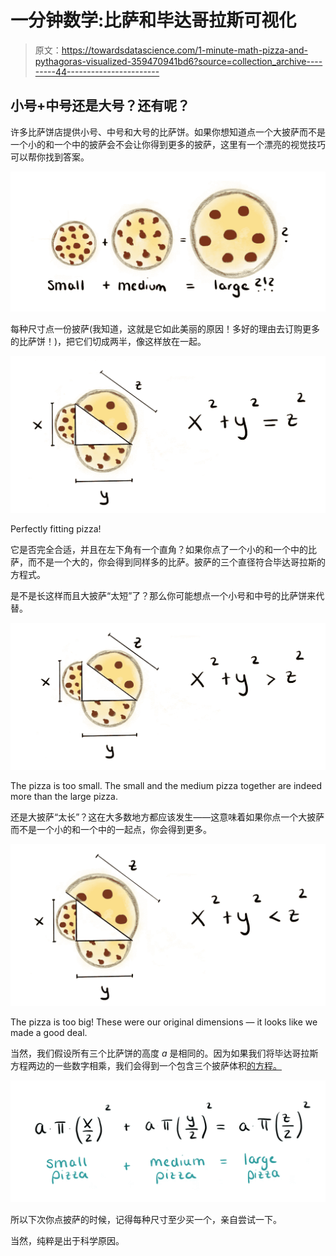 # 一分钟数学:比萨和毕达哥拉斯可视化

> 原文：<https://towardsdatascience.com/1-minute-math-pizza-and-pythagoras-visualized-359470941bd6?source=collection_archive---------44----------------------->

## 小号+中号还是大号？还有呢？

许多比萨饼店提供小号、中号和大号的比萨饼。如果你想知道点一个大披萨而不是一个小的和一个中的披萨会不会让你得到更多的披萨，这里有一个漂亮的视觉技巧可以帮你找到答案。

![](img/b7672ad0fad790cc189be685fcf9fddb.png)

每种尺寸点一份披萨(我知道，这就是它如此美丽的原因！多好的理由去订购更多的比萨饼！)，把它们切成两半，像这样放在一起。

![](img/6ec75e14a44027816679ccfe7707c8ff.png)

Perfectly fitting pizza!

它是否完全合适，并且在左下角有一个直角？如果你点了一个小的和一个中的比萨，而不是一个大的，你会得到同样多的比萨。披萨的三个直径符合毕达哥拉斯的方程式。

是不是长这样而且大披萨“太短”了？那么你可能想点一个小号和中号的比萨饼来代替。

![](img/b3cf1e417037453a5b92abc90b991235.png)

The pizza is too small. The small and the medium pizza together are indeed more than the large pizza.

还是大披萨“太长”？这在大多数地方都应该发生——这意味着如果你点一个大披萨而不是一个小的和一个中的一起点，你会得到更多。

![](img/65a59c4b3e214c1bedefd55d04e93a67.png)

The pizza is too big! These were our original dimensions — it looks like we made a good deal.

当然，我们假设所有三个比萨饼的高度 *a* 是相同的。因为如果我们将毕达哥拉斯方程两边的一些数字相乘，我们会得到一个包含三个披萨体积[的方程。](https://medium.com/1-minute-reads/1-minute-math-how-much-pizza-is-in-a-pizza-8ef637915b7a)

![](img/4d63e2363299e5174badf9d084cf945f.png)

所以下次你点披萨的时候，记得每种尺寸至少买一个，亲自尝试一下。

当然，纯粹是出于科学原因。